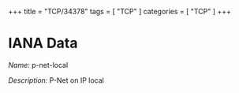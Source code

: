 +++
title = "TCP/34378"
tags = [ "TCP" ]
categories = [ "TCP" ]
+++

# IANA Data

_Name:_ p-net-local

_Description:_ P-Net on IP local

